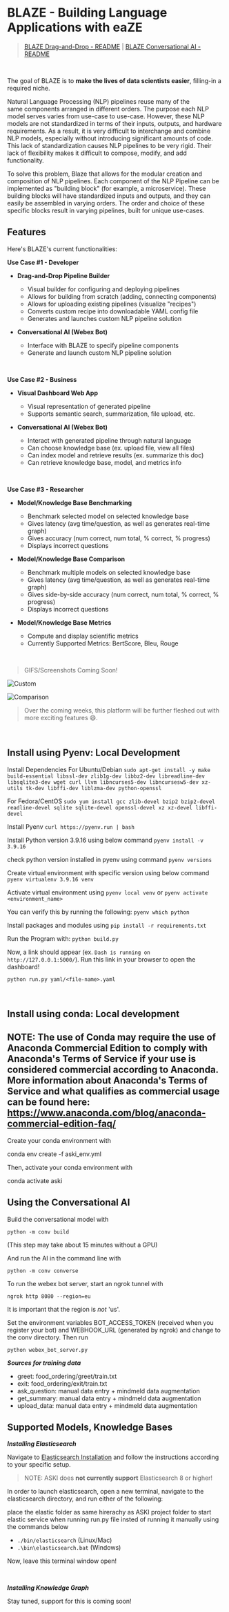 # BLAZE - Building Language Applications with eaZE 

> [BLAZE Drag-and-Drop - README](drag/README.md) | [BLAZE Conversational AI - README](conv/README.md)

&nbsp;&nbsp;

The goal of BLAZE is to **make the lives of data scientists easier**, filling-in a required niche. 

Natural Language Processing (NLP) pipelines reuse many of the same components arranged in different orders. The purpose each NLP model serves varies from use-case to use-case. However, these NLP models are not standardized in terms of their inputs, outputs, and hardware requirements. As a result, it is very difficult to interchange and combine NLP models, especially without introducing significant amounts of code. This lack of standardization causes NLP pipelines to be very rigid. Their lack of flexibility makes it difficult to compose, modify, and add functionality. 

To solve this problem, Blaze that allows for the modular creation and composition of NLP pipelines. Each component of the NLP Pipeline can be implemented as "building block" (for example, a microservice). These building blocks will have standardized inputs and outputs, and they can easily be assembled in varying orders. The order and choice of these specific blocks result in varying pipelines, built for unique use-cases. 


## Features 

Here's BLAZE's current functionalities:

**Use Case #1 - Developer** 

- **Drag-and-Drop Pipeline Builder** 
  - Visual builder for configuring and deploying pipelines
  - Allows for building from scratch (adding, connecting components)
  - Allows for uploading existing pipelines (visualize "recipes") 
  - Converts custom recipe into downloadable YAML config file 
  - Generates and launches custom NLP pipeline solution 

- **Conversational AI (Webex Bot)** 
  - Interface with BLAZE to specify pipeline components
  - Generate and launch custom NLP pipeline solution 

  &nbsp;&nbsp;

**Use Case #2 - Business** 

- **Visual Dashboard Web App** 
  - Visual representation of generated pipeline
  - Supports semantic search, summarization, file upload, etc. 

- **Conversational AI (Webex Bot)** 
  - Interact with generated pipeline through natural language
  - Can choose knowledge base (ex. upload file, view all files) 
  - Can index model and retrieve results (ex. summarize this doc) 
  - Can retrieve knowledge base, model, and metrics info 

  &nbsp;&nbsp;

**Use Case #3 - Researcher** 

- **Model/Knowledge Base Benchmarking** 
  - Benchmark selected model on selected knowledge base 
  - Gives latency (avg time/question, as well as generates real-time graph)
  - Gives accuracy (num correct, num total, % correct, % progress) 
  - Displays incorrect questions 

- **Model/Knowledge Base Comparison** 
  - Benchmark multiple models on selected knowledge base 
  - Gives latency (avg time/question, as well as generates real-time graph)
  - Gives side-by-side accuracy (num correct, num total, % correct, % progress) 
  - Displays incorrect questions 

- **Model/Knowledge Base Metrics** 
  - Compute and display scientific metrics 
  - Currently Supported Metrics: BertScore, Bleu, Rouge 

  &nbsp;&nbsp;

> GIFS/Screenshots Coming Soon! 

  ![Custom](./docs/images/custom_qna.PNG)

  ![Comparison](./docs/images/model_comparison.png)



> Over the coming weeks, this platform will be further fleshed out with more exciting features 😄. 


&nbsp;&nbsp;

## Install using Pyenv: Local Development

Install Dependencies
For Ubuntu/Debian
`sudo apt-get install -y make build-essential libssl-dev zlib1g-dev libbz2-dev libreadline-dev libsqlite3-dev wget curl llvm libncurses5-dev libncursesw5-dev xz-utils tk-dev libffi-dev liblzma-dev python-openssl`

For Fedora/CentOS
`sudo yum install gcc zlib-devel bzip2 bzip2-devel readline-devel sqlite sqlite-devel openssl-devel xz xz-devel libffi-devel`

Install Pyenv
`curl https://pyenv.run | bash`

Install Python version 3.9.16 using below command
`pyenv install -v 3.9.16`

check python version installed in pyenv using command
`pyenv versions`

Create virtual environment with specific version using below command
`pyenv virtualenv 3.9.16 venv`

Activate virtual environment using 
`pyenv local venv` or `pyenv activate <environment_name>`

You can verify this by running the following:
`pyenv which python`

Install packages and modules using 
`pip install -r requirements.txt`

Run the Program with:
`python build.py`

Now, a link should appear (ex. `Dash is running on http://127.0.0.1:5000/`). Run this link in your browser to open the dashboard!

`python run.py yaml/<file-name>.yaml`

&nbsp;&nbsp;

## Install using conda: Local development 

## NOTE: The use of Conda may require the use of Anaconda Commercial Edition to comply with Anaconda's Terms of Service if your use is considered commercial according to Anaconda. More information about Anaconda's Terms of Service and what qualifies as commercial usage can be found here: https://www.anaconda.com/blog/anaconda-commercial-edition-faq/ 

Create your conda environment with

conda env create -f aski_env.yml

Then, activate your conda environment with

conda activate aski

## Using the Conversational AI

Build the conversational model with

`python -m conv build`

(This step may take about 15 minutes without a GPU)

And run the AI in the command line with

`python -m conv converse`

To run the webex bot server, start an ngrok tunnel with

`ngrok http 8080 --region=eu`

It is important that the region is *not* 'us'.

Set the environment variables BOT_ACCESS_TOKEN (received when you register your bot) and WEBHOOK_URL (generated by ngrok) and change to the conv directory. Then run

`python webex_bot_server.py`

***Sources for training data***
- greet: food_ordering/greet/train.txt
- exit: food_ordering/exit/train.txt
- ask_question: manual data entry + mindmeld data augmentation
- get_summary: manual data entry + mindmeld data augmentation
- upload_data: manual data entry + mindmeld data augmentation


## Supported Models, Knowledge Bases

***Installing Elasticsearch***

Navigate to [Elasticsearch Installation](https://www.elastic.co/downloads/past-releases/elasticsearch-7-0-0) and 
follow the instructions according to your specific setup. 

> NOTE: ASKI does **not currently support** Elasticsearch 8 or higher! 

In order to launch elasticsearch, open a new terminal, navigate to the elasticsearch directory, and run either of the following: 

place the elastic folder as same hirerachy as ASKI project folder to start elastic service when running run.py file insted of running it manually using the commands below

- `./bin/elasticsearch` (Linux/Mac)
- `.\bin\elasticsearch.bat` (Windows)

Now, leave this terminal window open! 

&nbsp;&nbsp;


***Installing Knowledge Graph***

Stay tuned, support for this is coming soon! 

&nbsp;&nbsp;

